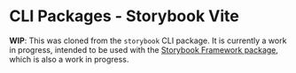 # CLI Packages - Storybook Vite

**WIP**: This was cloned from the `storybook` CLI package. It is currently a work in progress, intended to be used with the [Storybook Framework package](../../storybook/README.md), which is also a work in progress.
